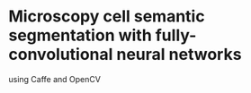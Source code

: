 # Microscopy cell semantic segmentation with fully-convolutional neural networks

using Caffe and OpenCV

